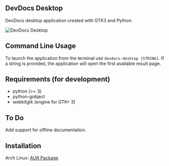 ## DevDocs Desktop

DevDocs desktop application created with GTK3 and Python.

![DevDocs Desktop](https://github.com/hardpixel/devdocs-desktop/raw/master/screenshot.png)

## Command Line Usage

To launch the application from the terminal use `devdocs-desktop [STRING]`.
If a string is provided, the application will open the first available result page.

## Requirements (for development)

* python (>= 3)
* python-gobject
* webkitgtk (engine for GTK+ 3)

## To Do

Add support for offline documentation.

## Installation

Arch Linux: [AUR Package](https://aur.archlinux.org/packages/devdocs-desktop)
